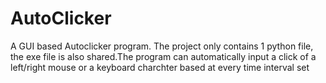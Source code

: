 # AutoClicker
A GUI based Autoclicker program.
The project only contains 1 python file, the exe file is also shared.The program can automatically input a click of a left/right mouse or a keyboard charchter based at every time interval set
